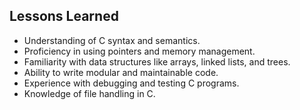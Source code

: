 ## Lessons Learned
- Understanding of C syntax and semantics.
- Proficiency in using pointers and memory management.
- Familiarity with data structures like arrays, linked lists, and trees.
- Ability to write modular and maintainable code.
- Experience with debugging and testing C programs.
- Knowledge of file handling in C.